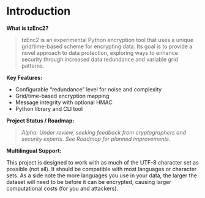 # Introduction

**What is tzEnc2?**

> tzEnc2 is an experimental Python encryption tool that uses a unique grid/time-based scheme for encrypting data. Its goal is to provide a novel approach to data protection, exploring ways to enhance security through increased data redundance and variable grid patterns.

**Key Features:**

* Configurable “redundance” level for noise and complexity
* Grid/time-based encryption mapping
* Message integrity with optional HMAC
* Python library and CLI tool

**Project Status / Roadmap:**

> *Alpha: Under review, seeking feedback from cryptographers and security experts. See Roadmap for planned improvements.*

**Multilingual Support:**

This project is designed to work with as much of the UTF-8 character set as possible (not all). It should be compatible with most languages or character sets.
As a side note the more languages you use in your data, the larger the dataset will need to be before it can be encrypted, causing larger computational costs (for you and attackers).

